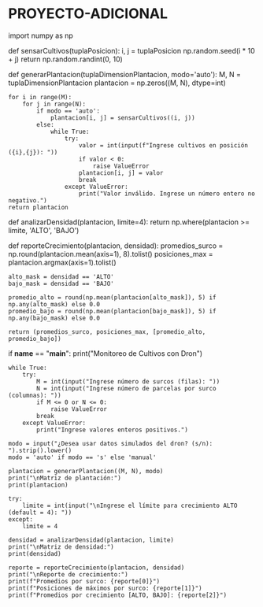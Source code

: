 # PROYECTO-ADICIONAL
import numpy as np

def sensarCultivos(tuplaPosicion):
    i, j = tuplaPosicion
    np.random.seed(i * 10 + j)
    return np.random.randint(0, 10)

def generarPlantacion(tuplaDimensionPlantacion, modo='auto'):
    M, N = tuplaDimensionPlantacion
    plantacion = np.zeros((M, N), dtype=int)

    for i in range(M):
        for j in range(N):
            if modo == 'auto':
                plantacion[i, j] = sensarCultivos((i, j))
            else:
                while True:
                    try:
                        valor = int(input(f"Ingrese cultivos en posición ({i},{j}): "))
                        if valor < 0:
                            raise ValueError
                        plantacion[i, j] = valor
                        break
                    except ValueError:
                        print("Valor inválido. Ingrese un número entero no negativo.")
    return plantacion

def analizarDensidad(plantacion, limite=4):
    return np.where(plantacion >= limite, 'ALTO', 'BAJO')

def reporteCrecimiento(plantacion, densidad):
    promedios_surco = np.round(plantacion.mean(axis=1), 8).tolist()
    posiciones_max = plantacion.argmax(axis=1).tolist()

    alto_mask = densidad == 'ALTO'
    bajo_mask = densidad == 'BAJO'

    promedio_alto = round(np.mean(plantacion[alto_mask]), 5) if np.any(alto_mask) else 0.0
    promedio_bajo = round(np.mean(plantacion[bajo_mask]), 5) if np.any(bajo_mask) else 0.0

    return (promedios_surco, posiciones_max, [promedio_alto, promedio_bajo])

if __name__ == "__main__":
    print("Monitoreo de Cultivos con Dron")

    while True:
        try:
            M = int(input("Ingrese número de surcos (filas): "))
            N = int(input("Ingrese número de parcelas por surco (columnas): "))
            if M <= 0 or N <= 0:
                raise ValueError
            break
        except ValueError:
            print("Ingrese valores enteros positivos.")

    modo = input("¿Desea usar datos simulados del dron? (s/n): ").strip().lower()
    modo = 'auto' if modo == 's' else 'manual'

    plantacion = generarPlantacion((M, N), modo)
    print("\nMatriz de plantación:")
    print(plantacion)

    try:
        limite = int(input("\nIngrese el límite para crecimiento ALTO (default = 4): "))
    except:
        limite = 4

    densidad = analizarDensidad(plantacion, limite)
    print("\nMatriz de densidad:")
    print(densidad)

    reporte = reporteCrecimiento(plantacion, densidad)
    print("\nReporte de crecimiento:")
    print(f"Promedios por surco: {reporte[0]}")
    print(f"Posiciones de máximos por surco: {reporte[1]}")
    print(f"Promedios por crecimiento [ALTO, BAJO]: {reporte[2]}")
